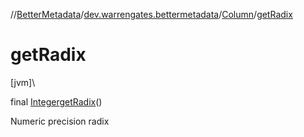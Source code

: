 //[BetterMetadata](../../../index.md)/[dev.warrengates.bettermetadata](../index.md)/[Column](index.md)/[getRadix](get-radix.md)

# getRadix

[jvm]\

final [Integer](https://docs.oracle.com/javase/8/docs/api/java/lang/Integer.html)[getRadix](get-radix.md)()

Numeric precision radix
